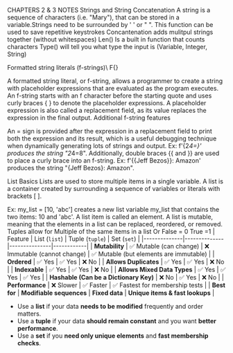 CHAPTERS 2 & 3 NOTES 
Strings and String Concatenation
A string is a sequence of characters (i.e. "Mary"), that can be stored in a variable.Strings need to be surrounded by ' ' or " ".
This function can be used to save repetitive keystrokes
Concantenation adds mulitpul strings together (without whitespaces)
Len() Is a built in function that counts characters 
Type() will tell you what type the input is (Variable, Integer, String)

Formatted string literals (f-strings)\ F{} 

A formatted string literal, or f-string, allows a programmer to create a string with placeholder expressions that are evaluated as the program executes. 
An f-string starts with an f character before the starting quote and uses curly braces { } to denote the placeholder expressions. 
A placeholder expression is also called a replacement field, as its value replaces the expression in the final output.
Additional f-string features

An = sign is provided after the expression in a replacement field to print both the expression and its result, which is a useful debugging technique when dynamically generating lots of strings and output. Ex: f'{2*4=}' produces the string "2*4=8".
Additionally, double braces {{ and }} are used to place a curly brace into an f-string. Ex: f'{{Jeff Bezos}}: Amazon' produces the string "{Jeff Bezos}: Amazon".


List Basics 
Lists are used to store multiple items in a single variable. A list is a container created by surrounding a sequence of variables or literals with brackets [ ]. 

Ex: my_list = [10, 'abc'] creates a new list variable my_list that contains the two items: 10 and 'abc'.
A list item is called an element. A list is mutable, meaning that the elements in a list can be replaced, reordered, or removed.
Tuples allow for Multiple of the same items in a list
Or False = 0 True =1
| Feature       | List (`list`) | Tuple (`tuple`) | Set (`set`) |
|--------------|--------------|---------------|------------|
| **Mutability** | ✅ Mutable (can change) | ❌ Immutable (cannot change) | ✅ Mutable (but elements are immutable) |
| **Ordered** | ✅ Yes | ✅ Yes | ❌ No |
| **Allows Duplicates** | ✅ Yes | ✅ Yes | ❌ No |
| **Indexable** | ✅ Yes | ✅ Yes | ❌ No |
| **Allows Mixed Data Types** | ✅ Yes | ✅ Yes | ✅ Yes |
| **Hashable (Can be a Dictionary Key)** | ❌ No | ✅ Yes | ❌ No |
| **Performance** | ❌ Slower | ✅ Faster | ✅ Fastest for membership tests |
| **Best for** | **Modifiable sequences** | **Fixed data** | **Unique items & fast lookups** |

- Use a **list** if your data **needs to be modified** frequently and order matters.  
- Use a **tuple** if your data **should remain constant** and you want **better performance**.  
- Use a **set** if you **need only unique elements** and **fast membership checks**.





